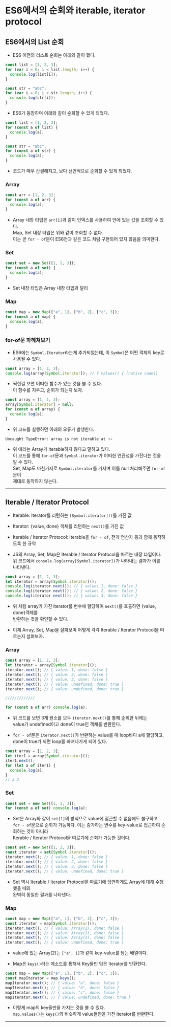 # ES6에서의 순회와 iterable, iterator protocol

<h2>ES6에서의 List 순회</h2>

- ES6 이전의 리스트 순회는 아래와 같이 했다.

```js
const list = [1, 2, 3];
for (var i = 0; i < list.length; i++) {
  console.log(list[i]);
}

const str = "abc";
for (var i = 0; i < str.length; i++) {
  console.log(str[i]);
}
```

- ES6가 등장하며 아래와 같이 순회할 수 있게 되었다.

```js
const list = [1, 2, 3];
for (const a of list) {
  console.log(a);
}

const str = "abc";
for (const a of str) {
  console.log(a);
}
```

- 코드가 매우 간결해지고, 보다 선언적으로 순회할 수 있게 되었다.

<h3>Array</h3>

```js
const arr = [1, 2, 3];
for (const a of arr) {
  console.log(a);
}
```

- Array 내장 타입은 `arr[1]`과 같이 인덱스를 사용하여 안에 있는 값을 조회할 수 있다.  
  Map, Set 내장 타입은 위와 같이 조회할 수 없다.  
  이는 곧 `for - of`문이 ES6전과 같은 코드 처럼 구현되어 있지 않음을 의미한다.

<h3>Set</h3>

```js
const set = new Set([1, 2, 3]);
for (const a of set) {
  console.log(a);
}
```

- Set 내장 타입은 Array 내장 타입과 달리

<h3>Map</h3>

```js
const map = new Map(["a", 1], ["b", 2], ["c", 3]);
for (const a of map) {
  console.log(a);
}
```

<h3>for-of문 파헤쳐보기</h3>

- ES6에는 `Symbol.Iterator`라는게 추가되었는데, 이 `Symbol`은 어떤 객체의 key로 사용될 수 있다.

```js
const array = [1, 2, 3];
console.log(array[Symbol.iterator]); // f values() { [native code]}
```

- 찍힌걸 보면 어떠한 함수가 있는 것을 볼 수 있다.  
  이 함수를 지우고, 순회가 되는지 보자.

```js
const array = [1, 2, 3];
array[Symbol.iterator] = null;
for (const a of array) {
  console.log(a);
}
```

- 위 코드를 실행하면 아래의 오류가 발생한다.

```
Uncaught TypeError: array is not iterable at ~~
```

- 위 에러는 Array가 iterable하지 않다고 말하고 있다.  
  이 코드를 통해 `for-of`문과 `Symbol.iterator`가 어떠한 연관성을 가진다는 것을 알 수 있다.  
  Set, Map도 마찬가지로 `Symbol.iterator`를 가지며 이를 null 처리해주면 `for-of`문이  
  제대로 동작하지 않는다.

<hr/>

<h2>Iterable / Iterator Protocol</h2>

- Iterable: Iterator를 리턴하는 `[Symbol.iterator]()`를 가진 값
- Iterator: {value, done} 객체를 리턴하는 `next()`를 가진 값
- Iterable / Iterator Protocol: Iterable을 `for - of`, 전개 연산자 등과 함께 동작하도록 한 규약

- JS의 Array, Set, Map은 Iterable / Iterator Protocol을 따르는 내장 타입이다.  
  위 코드에서 `console.log(array[Symbol.iterator])`가 나타내는 결과가 이를 나타낸다.

```js
const array = [1, 2, 3];
let iterator = array[Symbol.iterator]();
console.log(iterator.next()); // { value: 1, done: false }
console.log(iterator.next()); // { value: 2, done: false }
console.log(iterator.next()); // { value: 3, done: false }
```

- 위 처럼 array가 가진 iterator를 변수에 할당하여 `next()`를 호출하면 {value, done}객체를  
  반환하는 것을 확인할 수 있다.

- 이제 Array, Set, Map을 살펴보며 어떻게 각각 Iterable / Iterator Protocol을 따르는지 살펴보자.

<h3>Array</h3>

```js
const array = [1, 2, 3];
let iterator = array[Symbol.iterator]();
iterator.next(); // { value: 1, done: false }
iterator.next(); // { value: 2, done: false }
iterator.next(); // { value: 3, done: false }
iterator.next(); // { value: undefined, done: true }
iterator.next(); // { value: undefined, done: true }

/////////////

for (const a of arr) console.log(a);
```

- 위 코드를 보면 3개 원소를 모두 `iterator.next()`를 통해 순회한 뒤에는  
  value가 undefined이고 done이 true인 객체를 반환한다.

- `for - of`문은 `iterator.next()`가 반환하는 value를 매 loop바다 a에 할당하고,  
  done이 true가 되면 loop를 빠져나가게 되어 있다.

```js
const array = [1, 2, 3];
let iter1 = array[Symbol.iterator]();
iter1.next();
for (let a of iter1) {
  console.log(a);
}
// 2 3
```

<h3>Set</h3>

```js
const set = new Set([1, 2, 3]);
for (const a of set) console.log(a);
```

- Set은 Array와 같이 `set[1]`의 방식으로 value에 접근할 수 없음에도 불구하고  
  `for - of`문으로 순회가 가능하다. 이는 증가하는 변수를 key-value로 접근하여 순회하는 것이 아니라  
  Iterable / Iterator Protocol을 따르기에 순회가 가능한 것이다.

```js
const set = new Set([1, 2, 3]);
const iterator = set[Symbol.iterator]();
iterator.next(); // { value: 1, done: false }
iterator.next(); // { value: 2, done: false }
iterator.next(); // { value: 3, done: false }
iterator.next(); // { value: undefined, done: true }
```

- Set 역시 Iterable / Iterator Protocol을 따르기에 당연하게도 Array에 대해 수행했을 때와  
  완벽히 동일한 결과를 나타낸다.

<h3>Map</h3>

```js
const map = new Map(["a", 1], ["b", 2], ["c", 3]);
const iterator = map[Symbol.iterator]();
iterator.next(); // { value: Array(2), done: false }
iterator.next(); // { value: Array(2), done: false }
iterator.next(); // { value: Array(2), done: false }
iterator.next(); // { value: undefined, done: true }
```

- value에 있는 Array(2)는 `["a", 1]`과 같이 key-value를 담는 배열이다.

- Map은 `keys()`라는 메소드를 통해서 Key들만 담은 Iterator를 반환한다.

```js
const map = new Map(["a", 1], ["b", 2], ["c", 3]);
const mapIterator = map.keys();
mapIterator.next(); // { value: "a", done: false }
mapIterator.next(); // { value: "b", done: false }
mapIterator.next(); // { value: "c", done: false }
mapIterator.next(); // { value: undefined, done: true }
```

- 이렇게 map의 key들만을 가지는 것을 볼 수 있다.  
  `map.values()`는 `keys()`와 비슷하게 value들만을 가진 iterator를 반환한다.

<hr/>

